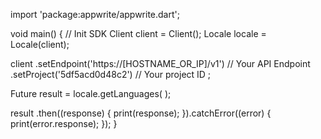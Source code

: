 import 'package:appwrite/appwrite.dart';

void main() { // Init SDK
  Client client = Client();
  Locale locale = Locale(client);

  client
    .setEndpoint('https://[HOSTNAME_OR_IP]/v1') // Your API Endpoint
    .setProject('5df5acd0d48c2') // Your project ID
  ;

  Future result = locale.getLanguages(  );

  result
    .then((response) {
      print(response);
    }).catchError((error) {
      print(error.response);
  });
}